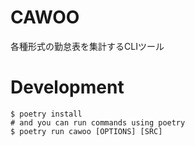 # CAWOO

各種形式の勤怠表を集計するCLIツール

# Development

```shell
$ poetry install
# and you can run commands using poetry
$ poetry run cawoo [OPTIONS] [SRC]
```

